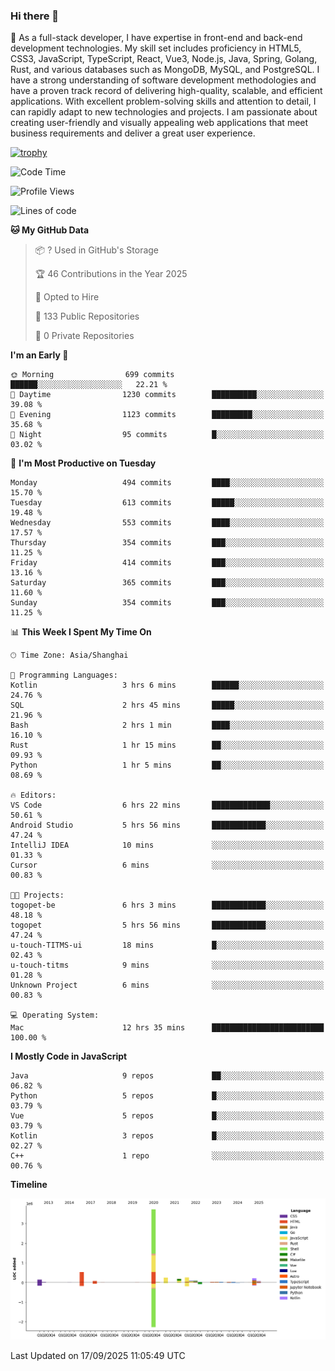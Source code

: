 ### Hi there 👋

🌱 As a full-stack developer, I have expertise in front-end and back-end development technologies. My skill set includes proficiency in HTML5, CSS3, JavaScript, TypeScript, React, Vue3, Node.js, Java, Spring, Golang, Rust, and various databases such as MongoDB, MySQL, and PostgreSQL. I have a strong understanding of software development methodologies and have a proven track record of delivering high-quality, scalable, and efficient applications. With excellent problem-solving skills and attention to detail, I can rapidly adapt to new technologies and projects. I am passionate about creating user-friendly and visually appealing web applications that meet business requirements and deliver a great user experience.

[![trophy](https://github-profile-trophy.vercel.app/?username=elton&rank=SECRET,SSS,SS,S,AAA,AA,A&theme=onedark&no-frame=true&margin-w=10)](https://github.com/ryo-ma/github-profile-trophy)

<!--START_SECTION:waka-->
![Code Time](http://img.shields.io/badge/Code%20Time-1%2C912%20hrs%2023%20mins-blue)

![Profile Views](http://img.shields.io/badge/Profile%20Views-0-blue)

![Lines of code](https://img.shields.io/badge/From%20Hello%20World%20I%27ve%20Written-5.9%20million%20lines%20of%20code-blue)

**🐱 My GitHub Data** 

> 📦 ? Used in GitHub's Storage 
 > 
> 🏆 46 Contributions in the Year 2025
 > 
> 💼 Opted to Hire
 > 
> 📜 133 Public Repositories 
 > 
> 🔑 0 Private Repositories 
 > 
**I'm an Early 🐤** 

```text
🌞 Morning                699 commits         ██████░░░░░░░░░░░░░░░░░░░   22.21 % 
🌆 Daytime                1230 commits        ██████████░░░░░░░░░░░░░░░   39.08 % 
🌃 Evening                1123 commits        █████████░░░░░░░░░░░░░░░░   35.68 % 
🌙 Night                  95 commits          █░░░░░░░░░░░░░░░░░░░░░░░░   03.02 % 
```
📅 **I'm Most Productive on Tuesday** 

```text
Monday                   494 commits         ████░░░░░░░░░░░░░░░░░░░░░   15.70 % 
Tuesday                  613 commits         █████░░░░░░░░░░░░░░░░░░░░   19.48 % 
Wednesday                553 commits         ████░░░░░░░░░░░░░░░░░░░░░   17.57 % 
Thursday                 354 commits         ███░░░░░░░░░░░░░░░░░░░░░░   11.25 % 
Friday                   414 commits         ███░░░░░░░░░░░░░░░░░░░░░░   13.16 % 
Saturday                 365 commits         ███░░░░░░░░░░░░░░░░░░░░░░   11.60 % 
Sunday                   354 commits         ███░░░░░░░░░░░░░░░░░░░░░░   11.25 % 
```


📊 **This Week I Spent My Time On** 

```text
🕑︎ Time Zone: Asia/Shanghai

💬 Programming Languages: 
Kotlin                   3 hrs 6 mins        ██████░░░░░░░░░░░░░░░░░░░   24.76 % 
SQL                      2 hrs 45 mins       █████░░░░░░░░░░░░░░░░░░░░   21.96 % 
Bash                     2 hrs 1 min         ████░░░░░░░░░░░░░░░░░░░░░   16.10 % 
Rust                     1 hr 15 mins        ██░░░░░░░░░░░░░░░░░░░░░░░   09.93 % 
Python                   1 hr 5 mins         ██░░░░░░░░░░░░░░░░░░░░░░░   08.69 % 

🔥 Editors: 
VS Code                  6 hrs 22 mins       █████████████░░░░░░░░░░░░   50.61 % 
Android Studio           5 hrs 56 mins       ████████████░░░░░░░░░░░░░   47.24 % 
IntelliJ IDEA            10 mins             ░░░░░░░░░░░░░░░░░░░░░░░░░   01.33 % 
Cursor                   6 mins              ░░░░░░░░░░░░░░░░░░░░░░░░░   00.83 % 

🐱‍💻 Projects: 
togopet-be               6 hrs 3 mins        ████████████░░░░░░░░░░░░░   48.18 % 
togopet                  5 hrs 56 mins       ████████████░░░░░░░░░░░░░   47.24 % 
u-touch-TITMS-ui         18 mins             █░░░░░░░░░░░░░░░░░░░░░░░░   02.43 % 
u-touch-titms            9 mins              ░░░░░░░░░░░░░░░░░░░░░░░░░   01.28 % 
Unknown Project          6 mins              ░░░░░░░░░░░░░░░░░░░░░░░░░   00.83 % 

💻 Operating System: 
Mac                      12 hrs 35 mins      █████████████████████████   100.00 % 
```

**I Mostly Code in JavaScript** 

```text
Java                     9 repos             ██░░░░░░░░░░░░░░░░░░░░░░░   06.82 % 
Python                   5 repos             █░░░░░░░░░░░░░░░░░░░░░░░░   03.79 % 
Vue                      5 repos             █░░░░░░░░░░░░░░░░░░░░░░░░   03.79 % 
Kotlin                   3 repos             █░░░░░░░░░░░░░░░░░░░░░░░░   02.27 % 
C++                      1 repo              ░░░░░░░░░░░░░░░░░░░░░░░░░   00.76 % 
```



**Timeline**

![Lines of Code chart](https://raw.githubusercontent.com/elton/elton/main/assets/bar_graph.png)


 Last Updated on 17/09/2025 11:05:49 UTC
<!--END_SECTION:waka-->

<!--
**elton/elton** is a ✨ _special_ ✨ repository because its `README.md` (this file) appears on your GitHub profile.

Here are some ideas to get you started:

- 🔭 I’m currently working on ...
- 🌱 I’m currently learning ...
- 👯 I’m looking to collaborate on ...
- 🤔 I’m looking for help with ...
- 💬 Ask me about ...
- 📫 How to reach me: ...
- 😄 Pronouns: ...
- ⚡ Fun fact: ...
-->
